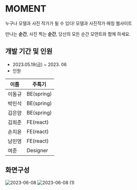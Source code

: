 # MOMENT

누구나 모델과 사진 작가가 될 수 있다! 모델과 사진작가 매칭  웹사이트 

만나는 **순간**, 사진 찍는 **순간**, 당신의 모든 순간 모먼트와 함께 하세요.

## 개발 기간 및 인원

* 2023.05.19(금) ~ 2023. 06
* 인원

|이름|주특기|
|------|---|
|이동규|BE(spring)|
|박민석|BE(spring)|
|김은양|BE(spring)|
|김희준|FE(react)|
|손지윤|FE(react)|
|남민영|FE(react)|
|여준|Designer|

## 화면구성

![2023-06-08](https://github.com/moment-project/FE_MOMENT/assets/128782170/2b5d9407-660a-4b74-aa93-db723fa1bdc3)
![2023-06-08 (1)](https://github.com/moment-project/FE_MOMENT/assets/128782170/e94534cf-5f42-4c0c-810c-11474d71e22c)


